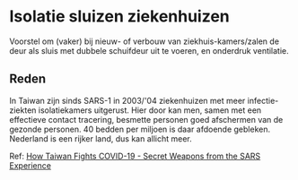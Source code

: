 # Isolatie sluizen ziekenhuizen

Voorstel om (vaker) bij nieuw- of verbouw van ziekhuis-kamers/zalen de deur als sluis met dubbele schuifdeur uit te voeren, en onderdruk ventilatie.

## Reden
In Taiwan zijn sinds SARS-1 in 2003/'04 ziekenhuizen met meer infectie-ziekten isolatiekamers uitgerust. Hier door kan men, samen met een effectieve contact tracering, besmette personen goed afschermen van de gezonde personen. 40 bedden per miljoen is daar afdoende gebleken. Nederland is een rijker land, dus kan allicht meer.

Ref: [How Taiwan Fights COVID-19 - Secret Weapons from the SARS Experience](https://english.cw.com.tw/article/article.action?id=2664)